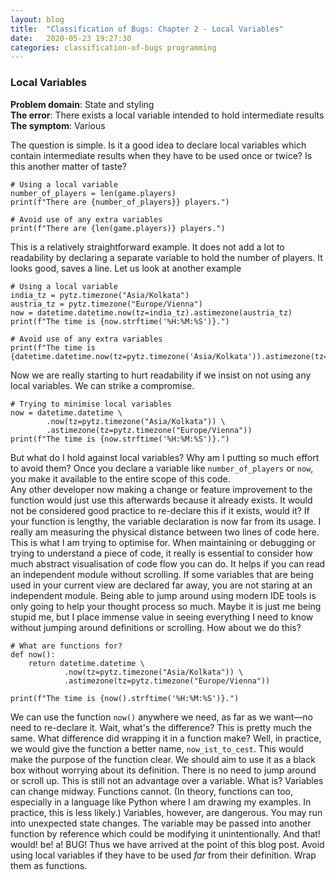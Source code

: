 ```yaml
---
layout: blog
title:  "Classification of Bugs: Chapter 2 - Local Variables"
date:   2020-05-23 19:27:30
categories: classification-of-bugs programming
---
```


### Local Variables
**Problem domain**: State and styling<br/>
**The error**: There exists a local variable intended to hold intermediate results<br/>
**The symptom**: Various

<script markdown="0" src="https://cdn.rawgit.com/google/code-prettify/master/loader/run_prettify.js"></script>
The question is simple.
Is it a good idea to declare local variables which contain intermediate results when they have to be used once or twice?
Is this another matter of taste?

<pre class="prettyprint"><code class="language-python"># Using a local variable
number_of_players = len(game.players)
print(f"There are {number_of_players}} players.") 

# Avoid use of any extra variables
print(f"There are {len(game.players)} players.") 
</code></pre>

This is a relatively straightforward example. 
It does not add a lot to readability by declaring a separate variable to hold the number of players. 
It looks good, saves a line.
Let us look at another example

<pre class="prettyprint"><code class="language-python"># Using a local variable
india_tz = pytz.timezone("Asia/Kolkata")
austria_tz = pytz.timezone("Europe/Vienna")
now = datetime.datetime.now(tz=india_tz).astimezone(austria_tz)
print(f"The time is {now.strftime('%H:%M:%S')}.") 

# Avoid use of any extra variables
print(f"The time is {datetime.datetime.now(tz=pytz.timezone('Asia/Kolkata')).astimezone(tz=pytz.timezone('Europe/Vienna')).strftime('%H:%M:%S')}.") 
</code></pre>

Now we are really starting to hurt readability if we insist on not using any local variables.
We can strike a compromise.

<pre class="prettyprint"><code class="language-python"># Trying to minimise local variables
now = datetime.datetime \
        .now(tz=pytz.timezone("Asia/Kolkata")) \
        .astimezone(tz=pytz.timezone("Europe/Vienna"))
print(f"The time is {now.strftime('%H:%M:%S')}.") 
</code></pre>
 
But what do I hold against local variables? Why am I putting so much effort to avoid them? 
Once you declare a variable like `number_of_players` or `now`, you make it available to the entire scope of this code.  
Any other developer now making a change or feature improvement to the function would just use this afterwards because it already exists. 
It would not be considered good practice to re-declare this if it exists, would it?
If your function is lengthy, the variable declaration is now far from its usage. 
I really am measuring the physical distance between two lines of code here. 
This is what I am trying to optimise for. 
When maintaining or debugging or trying to understand a piece of code, it really is essential to consider how much abstract visualisation of code flow you can do. 
It helps if you can read an independent module without scrolling.
If some variables that are being used in your current view are declared far away, you are not staring at an independent module.
Being able to jump around using modern IDE tools is only going to help your thought process so much.
Maybe it is just me being stupid me, but I place immense value in seeing everything I need to know without jumping around definitions or scrolling.
How about we do this?

<pre class="prettyprint"><code class="language-python"># What are functions for?
def now():
    return datetime.datetime \
            .now(tz=pytz.timezone("Asia/Kolkata")) \
            .astimezone(tz=pytz.timezone("Europe/Vienna"))
        
print(f"The time is {now().strftime('%H:%M:%S')}.")
</code></pre>

We can use the function `now()` anywhere we need, as far as we want—no need to re-declare it.
Wait, what's the difference?
This is pretty much the same.
What difference did wrapping it in a function make?
Well, in practice, we would give the function a better name, `now_ist_to_cest`. 
This would make the purpose of the function clear.
We should aim to use it as a black box without worrying about its definition.
There is no need to jump around or scroll up.
This is still not an advantage over a variable. What is?
Variables can change midway. Functions cannot.
(In theory, functions can too, especially in a language like Python where I am drawing my examples.
In practice, this is less likely.)
Variables, however, are dangerous.
You may run into unexpected state changes.
The variable may be passed into another function by reference which could be modifying it unintentionally.
And that! would! be! a! BUG! Thus we have arrived at the point of this blog post.
Avoid using local variables if they have to be used _far_ from their definition.
Wrap them as functions.

